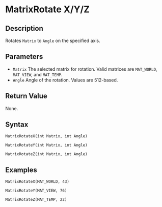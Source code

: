 # MatrixRotate X/Y/Z

## Description
Rotates `Matrix` to `Angle` on the specified axis.

## Parameters
- `Matrix`
The selected matrix for rotation. Valid matrices are `MAT_WORLD`, `MAT_VIEW`, and `MAT_TEMP`.
- `Angle`
Angle of the rotation. Values are 512-based.

## Return Value
None.

## Syntax
```
MatrixRotateX(int Matrix, int Angle)
```
```
MatrixRotateY(int Matrix, int Angle)
```
```
MatrixRotateZ(int Matrix, int Angle)
```

## Examples
```
MatrixRotateX(MAT_WORLD, 43)
```
```
MatrixRotateY(MAT_VIEW, 76)
```
```
MatrixRotateZ(MAT_TEMP, 22)
```